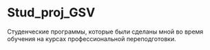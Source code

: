 # Stud_proj_GSV
Студенческие программы, которые были сделаны мной во время обучения на курсах профессиональной переподготовки.

